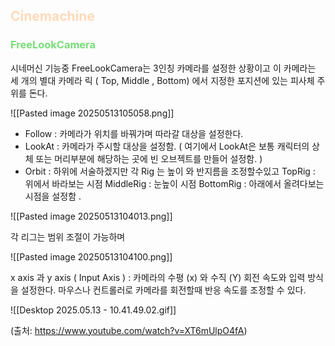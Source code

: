 ## <font color="#ffdab9">Cinemachine</font> 

### <font color="#77dd77">FreeLookCamera</font>

시네머신 기능중 FreeLookCamera는 3인칭 카메라를 설정한 상황이고 
이 카메라는 세 개의 별대 카메라 릭 ( Top, Middle , Bottom) 에서 지정한 포지션에 있는 피사체 주위를 돈다.

![[Pasted image 20250513105058.png]]

- Follow : 카메라가 위치를 바꿔가며 따라갈 대상을 설정한다.
- LookAt : 카메라가 주시할 대상을 설정함.
  ( 여기에서 LookAt은 보통 캐릭터의 상체 또는 머리부분에 해당하는 곳에 빈 오브젝트를 만들어 설정함. )
- Orbit : 하위에 서술하겠지만 각 Rig 는 높이 와 반지름을 조정할수있고 
  TopRig : 위에서 바라보는 시점
  MiddleRig : 눈높이 시점 
  BottomRig : 아래에서 올려다보는 시점을 설정함 .

![[Pasted image 20250513104013.png]]




각 리그는 범위 조절이 가능하며 

![[Pasted image 20250513104100.png]]

x axis 과 y axis ( Input Axis ) : 카메라의 수평 (x) 와 수직 (Y) 회전 속도와 입력 방식을 설정한다. 마우스나 컨트롤러로 카메라를 회전할때 반응 속도를 조정할 수 있다.

![[Desktop 2025.05.13 - 10.41.49.02.gif]]








(출처: https://www.youtube.com/watch?v=XT6mUlpO4fA)

